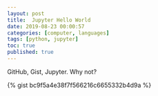 ```yaml
---
layout: post
title:  Jupyter Hello World
date: 2019-08-23 00:00:57
categories: [computer, languages]
tags: [python, jupyter]
toc: true
published: true
---
```


GitHub, Gist, Jupyter. Why not?
<!--more-->

{% gist bc9f5a4e38f7f566216c6655332b4d9a %}
